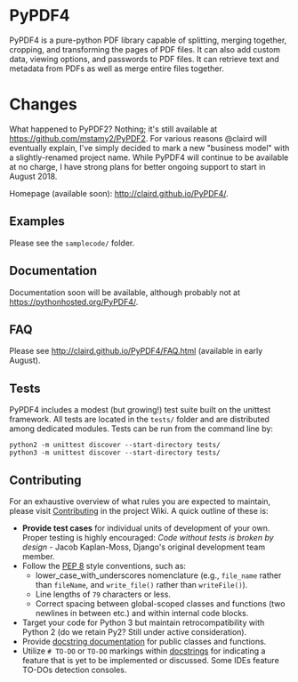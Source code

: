 # PyPDF4
PyPDF4 is a pure-python PDF library capable of splitting, merging together,
cropping, and transforming the pages of PDF files. It can also add custom data,
viewing options, and passwords to PDF files.  It can retrieve text and metadata
from PDFs as well as merge entire files together.

# Changes

What happened to PyPDF2?  Nothing; it's still available at
https://github.com/mstamy2/PyPDF2.  For various reasons @claird will eventually
explain, I've simply decided to mark a new "business model" with a
slightly-renamed project name.
While PyPDF4 will continue to be available at no charge, I have strong plans
for better ongoing support to start in August 2018.

Homepage (available soon): http://claird.github.io/PyPDF4/.

## Examples
Please see the `samplecode/` folder.

## Documentation
Documentation soon will be available, although probably not at
https://pythonhosted.org/PyPDF4/.

## FAQ
Please see http://claird.github.io/PyPDF4/FAQ.html (available in early August).

## Tests
PyPDF4 includes a modest (but growing!) test suite built on the unittest
framework. All tests are located in the `tests/` folder and are distributed
among dedicated modules. Tests can be run from the command line by:

```
python2 -m unittest discover --start-directory tests/
python3 -m unittest discover --start-directory tests/
```

## Contributing
For an exhaustive overview of what rules you are expected to maintain, please
visit [Contributing](https://github.com/claird/PyPDF4/wiki/Contributing) in the
project Wiki. A quick outline of these is:

* **Provide test cases** for individual units of development of your own.
Proper testing is highly encouraged: *Code without tests is broken by design*
\- Jacob Kaplan-Moss, Django's original development team member.
* Follow the [PEP 8](https://www.python.org/dev/peps/pep-0008/) style conventions, such as:
	* lower_case_with_underscores nomenclature (e.g., `file_name` rather than `fileName`,
	and `write_file()` rather than `writeFile()`).
    * Line lengths of `79` characters or less.
    * Correct spacing between global-scoped classes and functions (two newlines
	in between etc.) and within internal code blocks.
* Target your code for Python 3 but maintain retrocompatibility with Python 2
(do we retain Py2?  Still under active consideration).
* Provide [docstring documentation](https://www.python.org/dev/peps/pep-0257/)
for public classes and functions. 
* Utilize `# TO-DO` or `TO-DO` markings within
[docstrings](https://www.python.org/dev/peps/pep-0257/) for indicating a
feature that is yet to be implemented or discussed. Some IDEs feature TO-DOs
detection consoles.
